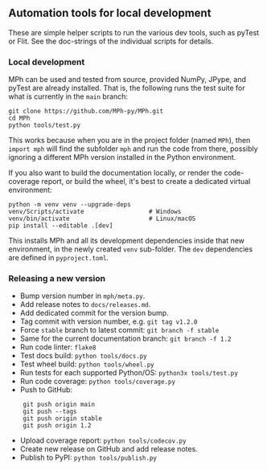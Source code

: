 ﻿## Automation tools for local development

These are simple helper scripts to run the various dev tools, such as
pyTest or Flit. See the doc-strings of the individual scripts for
details.


### Local development

MPh can be used and tested from source, provided NumPy, JPype, and pyTest
are already installed. That is, the following runs the test suite for what
is currently in the `main` branch:
```console
git clone https://github.com/MPh-py/MPh.git
cd MPh
python tools/test.py
```

This works because when you are in the project folder (named `MPh`),
then `import mph` will find the subfolder `mph` and run the code from
there, possibly ignoring a different MPh version installed in the
Python environment.

If you also want to build the documentation locally, or render the
code-coverage report, or build the wheel, it's best to create a dedicated
virtual environment:
```console
python -m venv venv --upgrade-deps
venv/Scripts/activate                  # Windows
venv/bin/activate                      # Linux/macOS
pip install --editable .[dev]
```

This installs MPh and all its development dependencies inside that
new environment, in the newly created `venv` sub-folder. The `dev`
dependencies are defined in `pyproject.toml`.


### Releasing a new version

* Bump version number in `mph/meta.py`.
* Add release notes to `docs/releases.md`.
* Add dedicated commit for the version bump.
* Tag commit with version number, e.g. `git tag v1.2.0`
* Force `stable` branch to latest commit: `git branch -f stable`
* Same for the current documentation branch: `git branch -f 1.2`
* Run code linter: `flake8`
* Test docs build: `python tools/docs.py`
* Test wheel build: `python tools/wheel.py`
* Run tests for each supported Python/OS: `python3x tools/test.py`
* Run code coverage: `python tools/coverage.py`
* Push to GitHub:
```console
    git push origin main
    git push --tags
    git push origin stable
    git push origin 1.2
```
* Upload coverage report: `python tools/codecov.py`
* Create new release on GitHub and add release notes.
* Publish to PyPI: `python tools/publish.py`
